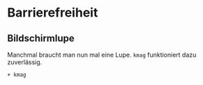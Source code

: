 # Barrierefreiheit

## Bildschirmlupe

Manchmal braucht man nun mal eine Lupe. `kmag` funktioniert dazu zuverlässig.

    + kmag